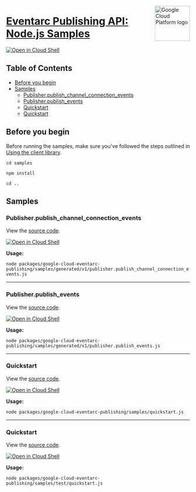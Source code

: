 [//]: # "This README.md file is auto-generated, all changes to this file will be lost."
[//]: # "To regenerate it, use `python -m synthtool`."
<img src="https://avatars2.githubusercontent.com/u/2810941?v=3&s=96" alt="Google Cloud Platform logo" title="Google Cloud Platform" align="right" height="96" width="96"/>

# [Eventarc Publishing API: Node.js Samples](https://github.com/googleapis/google-cloud-node)

[![Open in Cloud Shell][shell_img]][shell_link]



## Table of Contents

* [Before you begin](#before-you-begin)
* [Samples](#samples)
  * [Publisher.publish_channel_connection_events](#publisher.publish_channel_connection_events)
  * [Publisher.publish_events](#publisher.publish_events)
  * [Quickstart](#quickstart)
  * [Quickstart](#quickstart)

## Before you begin

Before running the samples, make sure you've followed the steps outlined in
[Using the client library](https://github.com/googleapis/google-cloud-node#using-the-client-library).

`cd samples`

`npm install`

`cd ..`

## Samples



### Publisher.publish_channel_connection_events

View the [source code](https://github.com/googleapis/google-cloud-node/blob/master/packages/google-cloud-eventarc-publishing/samples/generated/v1/publisher.publish_channel_connection_events.js).

[![Open in Cloud Shell][shell_img]](https://console.cloud.google.com/cloudshell/open?git_repo=https://github.com/googleapis/google-cloud-node&page=editor&open_in_editor=packages/google-cloud-eventarc-publishing/samples/generated/v1/publisher.publish_channel_connection_events.js,samples/README.md)

__Usage:__


`node packages/google-cloud-eventarc-publishing/samples/generated/v1/publisher.publish_channel_connection_events.js`


-----




### Publisher.publish_events

View the [source code](https://github.com/googleapis/google-cloud-node/blob/master/packages/google-cloud-eventarc-publishing/samples/generated/v1/publisher.publish_events.js).

[![Open in Cloud Shell][shell_img]](https://console.cloud.google.com/cloudshell/open?git_repo=https://github.com/googleapis/google-cloud-node&page=editor&open_in_editor=packages/google-cloud-eventarc-publishing/samples/generated/v1/publisher.publish_events.js,samples/README.md)

__Usage:__


`node packages/google-cloud-eventarc-publishing/samples/generated/v1/publisher.publish_events.js`


-----




### Quickstart

View the [source code](https://github.com/googleapis/google-cloud-node/blob/master/packages/google-cloud-eventarc-publishing/samples/quickstart.js).

[![Open in Cloud Shell][shell_img]](https://console.cloud.google.com/cloudshell/open?git_repo=https://github.com/googleapis/google-cloud-node&page=editor&open_in_editor=packages/google-cloud-eventarc-publishing/samples/quickstart.js,samples/README.md)

__Usage:__


`node packages/google-cloud-eventarc-publishing/samples/quickstart.js`


-----




### Quickstart

View the [source code](https://github.com/googleapis/google-cloud-node/blob/master/packages/google-cloud-eventarc-publishing/samples/test/quickstart.js).

[![Open in Cloud Shell][shell_img]](https://console.cloud.google.com/cloudshell/open?git_repo=https://github.com/googleapis/google-cloud-node&page=editor&open_in_editor=packages/google-cloud-eventarc-publishing/samples/test/quickstart.js,samples/README.md)

__Usage:__


`node packages/google-cloud-eventarc-publishing/samples/test/quickstart.js`






[shell_img]: https://gstatic.com/cloudssh/images/open-btn.png
[shell_link]: https://console.cloud.google.com/cloudshell/open?git_repo=https://github.com/googleapis/google-cloud-node&page=editor&open_in_editor=samples/README.md
[product-docs]: https://cloud.google.com/eventarc
